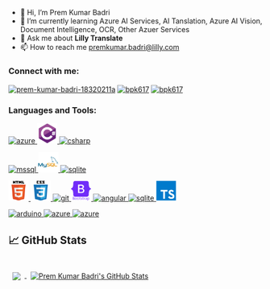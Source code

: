 - 👋 Hi, I’m Prem Kumar Badri
- 🌱 I’m currently learning Azure AI Services, AI Tanslation, Azure AI Vision, Document Intelligence, OCR, Other Azuer Services
- 💬 Ask me about **Lilly Translate**
- 📫 How to reach me premkumar.badri@lilly.com

<h3 align="left">Connect with me:</h3>
<p align="left">
    <a href="https://linkedin.com/in/prem-kumar-badri-18320211a" target="blank"><img align="center"
            src="https://raw.githubusercontent.com/rahuldkjain/github-profile-readme-generator/master/src/images/icons/Social/linked-in-alt.svg"
            alt="prem-kumar-badri-18320211a" height="30" width="40" /></a>
    <a href="https://www.hackerrank.com/bpk617" target="blank"><img align="center"
            src="https://hrcdn.net/fcore/assets/work/header/hackerrank_logo-21e2867566.svg" alt="bpk617" height="30"
            width="40" /></a>
    <a href="https://learn.microsoft.com/en-us/users/premkumarbadri-2814/" target="blank"><img align="center"
            src="https://learn.microsoft.com/en-us/media/logos/logo-ms-social.png" alt="bpk617" height="30"
            width="40" /></a>
</p>

<h3 align="left">Languages and Tools:</h3>
<p align="left">
    <a href="https://azure.microsoft.com/en-in/" target="_blank" rel="noreferrer"> <img
        src="https://www.vectorlogo.zone/logos/microsoft_azure/microsoft_azure-icon.svg" alt="azure" width="40"
        height="40" /> </a> 
    <a href="https://www.w3schools.com/cs/" target="_blank" rel="noreferrer"> <img
        src="https://raw.githubusercontent.com/devicons/devicon/master/icons/csharp/csharp-original.svg"
        alt="csharp" width="40" height="40" /> </a> 
        <a href="https://www.w3schools.com/cs/" target="_blank" rel="noreferrer"> <img
        src="https://cdn3.iconfinder.com/data/icons/logos-and-brands-adobe/512/267_Python-1024.png"
        alt="csharp" width="40" height="40" /> </a> 
    </p>
    <p align="left">
        <a href="https://www.microsoft.com/en-us/sql-server"
        target="_blank" rel="noreferrer"> <img src="https://www.svgrepo.com/show/303229/microsoft-sql-server-logo.svg"
            alt="mssql" width="40" height="40" /> </a> 
    <a href="https://www.mysql.com/" target="_blank"
        rel="noreferrer"> <img
            src="https://raw.githubusercontent.com/devicons/devicon/master/icons/mysql/mysql-original-wordmark.svg"
            alt="mysql" width="40" height="40" /> </a> 
    <a href="https://www.ibm.com/products/db2/database?utm_content=SRCWW&p1=Search&p4=43700057439368036&p5=e&gclid=CjwKCAjwrJ-hBhB7EiwAuyBVXWNavJFNasawhoWRofklZ70ctqqCO0gLBLArWdYtAcQkUCICPdyKIRoC9qwQAvD_BwE&gclsrc=aw.ds"
        target="_blank" rel="noreferrer"> <img
            src="https://e7.pngegg.com/pngimages/879/229/png-clipart-ibm-db2-logo-ibm-db2-database-computer-software-sql-ibm-text-rectangle-thumbnail.png"
            alt="sqlite" width="40" height="40" /> </a>
        </p>
    <p align="left">
    <a href="https://www.w3.org/html/" target="_blank" rel="noreferrer"> <img
        src="https://raw.githubusercontent.com/devicons/devicon/master/icons/html5/html5-original-wordmark.svg"
        alt="html5" width="40" height="40" /> </a> 
    <a href="https://www.w3schools.com/css/" target="_blank" rel="noreferrer"> <img
            src="https://raw.githubusercontent.com/devicons/devicon/master/icons/css3/css3-original-wordmark.svg"
            alt="css3" width="40" height="40" /> </a> <a href="https://git-scm.com/" target="_blank" rel="noreferrer">
        <img src="https://www.vectorlogo.zone/logos/git-scm/git-scm-icon.svg" alt="git" width="40" height="40" /> </a>
    <a href="https://getbootstrap.com" target="_blank" rel="noreferrer"> <img
        src="https://raw.githubusercontent.com/devicons/devicon/master/icons/bootstrap/bootstrap-plain-wordmark.svg"
        alt="bootstrap" width="40" height="40" /> </a> 
    <a href="https://angular.io" target="_blank" rel="noreferrer"> <img
            src="https://angular.io/assets/images/logos/angular/angular.svg" alt="angular" width="40" height="40" />
    </a>
    <a href="https://www.sqlite.org/" target="_blank"
        rel="noreferrer"> <img src="https://www.vectorlogo.zone/logos/sqlite/sqlite-icon.svg" alt="sqlite" width="40"
            height="40" /> </a> <a href="https://www.typescriptlang.org/" target="_blank" rel="noreferrer"> <img
            src="https://raw.githubusercontent.com/devicons/devicon/master/icons/typescript/typescript-original.svg"
            alt="typescript" width="40" height="40" /> </a>
            </p>
    <p align="left">
    <a href="https://www.arduino.cc/" target="_blank" rel="noreferrer"> <img
            src="https://cdn.worldvectorlogo.com/logos/arduino-1.svg" alt="arduino" width="40" height="40" />
    </a>
    <a href="https://azure.microsoft.com/en-us/products/devops" target="_blank" rel="noreferrer"> <img
            src="https://www.siteimprove.com/globalassets/media/shared/page-specific/integrations/connectors/connector-logos/azure-devops-logo.png" alt="azure" width="130"
            height="40" /> </a>
        <a href="https://azure.microsoft.com/en-us/products/devops" target="_blank" rel="noreferrer"> <img
            src="https://github.gallerycdn.vsassets.io/extensions/github/vscode-github-actions/0.26.2/1694016984133/Microsoft.VisualStudio.Services.Icons.Default" alt="azure" width="40"
            height="40" /> </a>

        
</p>


## &#x1f4c8; GitHub Stats

<br>

<a href="https://github.com/lilly-prembadri">
    <img align="center" style="margin:0.5rem"
        src="https://github-readme-stats.vercel.app/api/top-langs/?username=lilly-prembadri&hide=html,css&title_color=ffffff&text_color=c9cacc&icon_color=4AB197&bg_color=1A2B34" />
</a>

<a href="https://github.com/lilly-prembadri">
    <img align="center" style="margin:0.5rem"
        src="https://github-readme-stats.vercel.app/api?username=lilly-prembadri&show_icons=true&line_height=27&count_private=true&title_color=ffffff&text_color=c9cacc&icon_color=4AB097&bg_color=1A2B34"
        alt="Prem Kumar Badri's GitHub Stats" />
</a>

<br>
<br>
